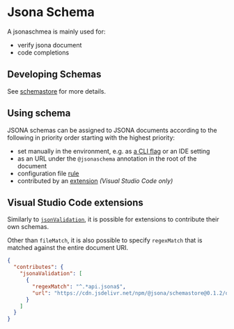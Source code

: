 # Jsona Schema

A jsonaschmea is mainly used for: 

- verify jsona document
- code completions

## Developing Schemas

See [schemastore](https://github.com/jsona/schemastore/README.md) for more details.

## Using schema

JSONA schemas can be assigned to JSONA documents according to the following in priority order starting with the highest priority:

- set manually in the environment, e.g. as [a CLI flag](./cli.md#using-a-specific-schema) or an IDE setting
- as an URL under the `@jsonaschema` annotation in the root of the document
- configuration file [rule](./config.md#rules)
- contributed by an [extension](#visual-studio-code-extensions) *(Visual Studio Code only)*

## Visual Studio Code extensions

Similarly to [`jsonValidation`](https://code.visualstudio.com/api/references/contribution-points#contributes.jsonValidation), it is possible for extensions to contribute their own schemas.

Other than `fileMatch`, it is also possible to specify `regexMatch` that is matched against the entire document URI.

```json
{
  "contributes": {
    "jsonaValidation": [
      {
        "regexMatch": "^.*api.jsona$",
        "url": "https://cdn.jsdelivr.net/npm/@jsona/schemastore@0.1.2/openapi.jsona"
      }
    ]
  }
}
```
